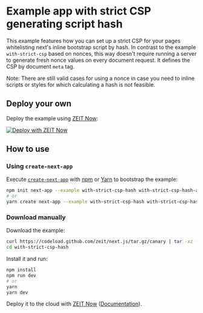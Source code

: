 # Example app with strict CSP generating script hash

This example features how you can set up a strict CSP for your pages whitelisting next's inline bootstrap script by hash.
In contrast to the example `with-strict-csp` based on nonces, this way doesn't require running a server to generate fresh nonce values on every document request.
It defines the CSP by document `meta` tag.

Note: There are still valid cases for using a nonce in case you need to inline scripts or styles for which calculating a hash is not feasible.

## Deploy your own

Deploy the example using [ZEIT Now](https://zeit.co/now):

[![Deploy with ZEIT Now](https://zeit.co/button)](https://zeit.co/import/project?template=https://github.com/zeit/next.js/tree/canary/examples/with-strict-csp-hash)

## How to use

### Using `create-next-app`

Execute [`create-next-app`](https://github.com/zeit/next.js/tree/canary/packages/create-next-app) with [npm](https://docs.npmjs.com/cli/init) or [Yarn](https://yarnpkg.com/lang/en/docs/cli/create/) to bootstrap the example:

```bash
npm init next-app --example with-strict-csp-hash with-strict-csp-hash-app
# or
yarn create next-app --example with-strict-csp-hash with-strict-csp-hash-app
```

### Download manually

Download the example:

```bash
curl https://codeload.github.com/zeit/next.js/tar.gz/canary | tar -xz --strip=2 next.js-canary/examples/with-strict-csp-hash
cd with-strict-csp-hash
```

Install it and run:

```bash
npm install
npm run dev
# or
yarn
yarn dev
```

Deploy it to the cloud with [ZEIT Now](https://zeit.co/import?filter=next.js&utm_source=github&utm_medium=readme&utm_campaign=next-example) ([Documentation](https://nextjs.org/docs/deployment)).
